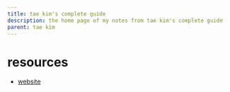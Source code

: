 ```yaml
---
title: tae kim's complete guide
description: the home page of my notes from tae kim's complete guide
parent: tae kim
---
```

# resources
- [website](https://guidetojapanese.org/learn/category/complete-guide/)